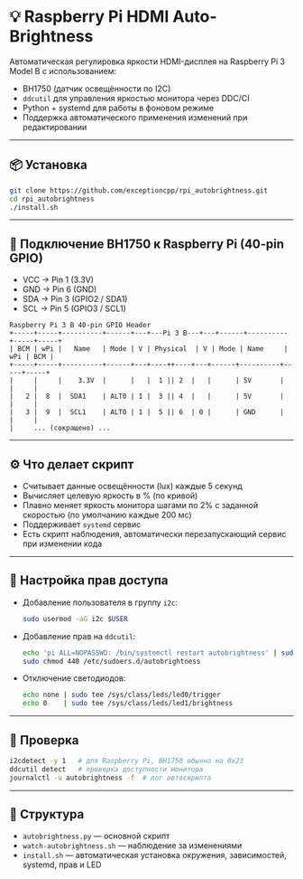 # 💡 Raspberry Pi HDMI Auto-Brightness

Автоматическая регулировка яркости HDMI-дисплея на Raspberry Pi 3 Model B с использованием:

- BH1750 (датчик освещённости по I2C)
- `ddcutil` для управления яркостью монитора через DDC/CI
- Python + systemd для работы в фоновом режиме
- Поддержка автоматического применения изменений при редактировании

---

## 📦 Установка

```bash
git clone https://github.com/exceptioncpp/rpi_autobrightness.git
cd rpi_autobrightness
./install.sh
```

---

## 🔌 Подключение BH1750 к Raspberry Pi (40-pin GPIO)

- VCC → Pin 1 (3.3V)
- GND → Pin 6 (GND)
- SDA → Pin 3 (GPIO2 / SDA1)
- SCL → Pin 5 (GPIO3 / SCL1)

```
Raspberry Pi 3 B 40-pin GPIO Header
+-----+-----+----------+------+---+---Pi 3 B---+---+------+----------+-----+-----+
| BCM | wPi |   Name   | Mode | V | Physical  | V | Mode | Name     | wPi | BCM |
+-----+-----+----------+------+---+----++----+---+------+----------+-----+-----+
|     |     |    3.3V  |      |   |  1 || 2  |   |      | 5V       |     |     |
|   2 |  8  |  SDA1    | ALT0 | 1 |  3 || 4  |   |      | 5V       |     |     |
|   3 |  9  |  SCL1    | ALT0 | 1 |  5 || 6  | 0 |      | GND      |     |     |
|     ... (сокращено) ...
```

---

## ⚙️ Что делает скрипт

- Считывает данные освещённости (lux) каждые 5 секунд
- Вычисляет целевую яркость в % (по кривой)
- Плавно меняет яркость монитора шагами по 2% с заданной скоростью (по умолчанию каждые 200 мс)
- Поддерживает `systemd` сервис
- Есть скрипт наблюдения, автоматически перезапускающий сервис при изменении кода

---

## 🔐 Настройка прав доступа

- Добавление пользователя в группу `i2c`:
  ```bash
  sudo usermod -aG i2c $USER
  ```

- Добавление прав на `ddcutil`:
  ```bash
  echo 'pi ALL=NOPASSWD: /bin/systemctl restart autobrightness' | sudo tee /etc/sudoers.d/autobrightness
  sudo chmod 440 /etc/sudoers.d/autobrightness
  ```

- Отключение светодиодов:
  ```bash
  echo none | sudo tee /sys/class/leds/led0/trigger
  echo 0    | sudo tee /sys/class/leds/led1/brightness
  ```

---

## 🧪 Проверка

```bash
i2cdetect -y 1   # для Raspberry Pi, BH1750 обычно на 0x23
ddcutil detect   # проверка доступности монитора
journalctl -u autobrightness -f  # лог автоскрипта
```

---

## 📁 Структура

- `autobrightness.py` — основной скрипт
- `watch-autobrightness.sh` — наблюдение за изменениями
- `install.sh` — автоматическая установка окружения, зависимостей, systemd, прав и LED
